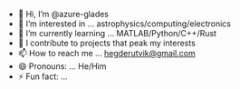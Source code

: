 - 👋 Hi, I’m @azure-glades
- 👀 I’m interested in ... astrophysics/computing/electronics
- 🌱 I’m currently learning ... MATLAB/Python/C++/Rust
- 💞️ I contribute to projects that peak my interests
- 📫 How to reach me ... hegderutvik@gmail.com
- 😄 Pronouns: ... He/Him
- ⚡ Fun fact: ... 

<!---
azure-glades/azure-glades is a ✨ special ✨ repository because its `README.md` (this file) appears on your GitHub profile.
You can click the Preview link to take a look at your changes.
--->
